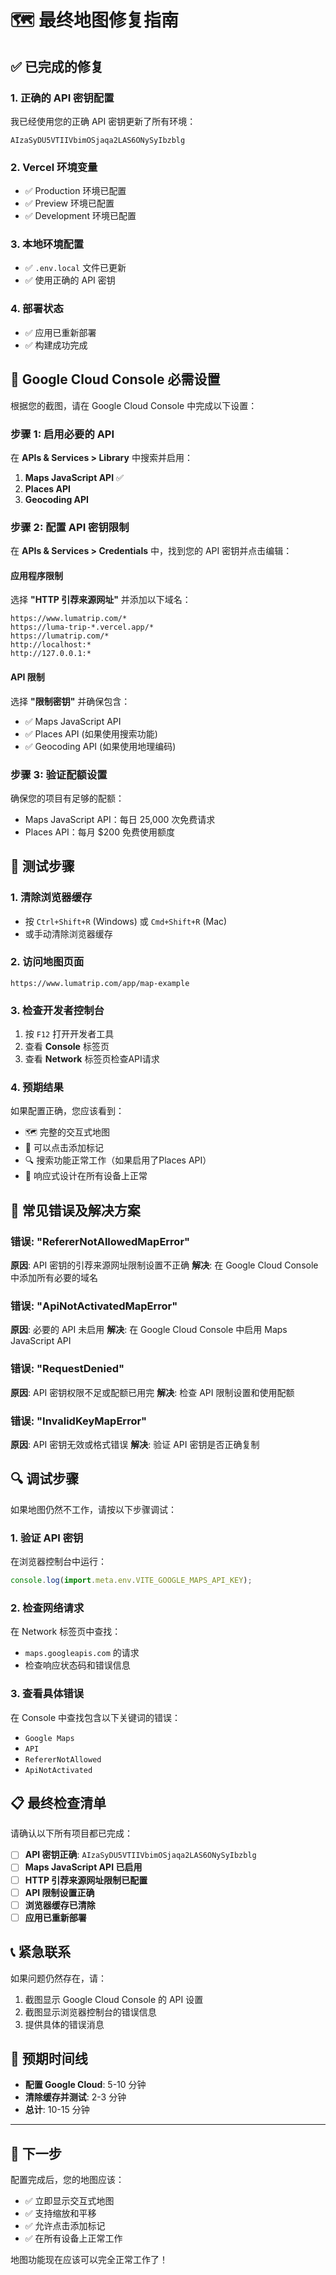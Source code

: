 # 🗺️ 最终地图修复指南

## ✅ 已完成的修复

### 1. 正确的 API 密钥配置
我已经使用您的正确 API 密钥更新了所有环境：
```
AIzaSyDU5VTIIVbimOSjaqa2LAS6ONySyIbzblg
```

### 2. Vercel 环境变量
- ✅ Production 环境已配置
- ✅ Preview 环境已配置
- ✅ Development 环境已配置

### 3. 本地环境配置
- ✅ `.env.local` 文件已更新
- ✅ 使用正确的 API 密钥

### 4. 部署状态
- ✅ 应用已重新部署
- ✅ 构建成功完成

## 🔧 Google Cloud Console 必需设置

根据您的截图，请在 Google Cloud Console 中完成以下设置：

### 步骤 1: 启用必要的 API
在 **APIs & Services > Library** 中搜索并启用：

1. **Maps JavaScript API** ✅
2. **Places API** 
3. **Geocoding API**

### 步骤 2: 配置 API 密钥限制
在 **APIs & Services > Credentials** 中，找到您的 API 密钥并点击编辑：

#### 应用程序限制
选择 **"HTTP 引荐来源网址"** 并添加以下域名：

```
https://www.lumatrip.com/*
https://luma-trip-*.vercel.app/*
https://lumatrip.com/*
http://localhost:*
http://127.0.0.1:*
```

#### API 限制
选择 **"限制密钥"** 并确保包含：
- ✅ Maps JavaScript API
- ✅ Places API (如果使用搜索功能)
- ✅ Geocoding API (如果使用地理编码)

### 步骤 3: 验证配额设置
确保您的项目有足够的配额：
- Maps JavaScript API：每日 25,000 次免费请求
- Places API：每月 $200 免费使用额度

## 🧪 测试步骤

### 1. 清除浏览器缓存
- 按 `Ctrl+Shift+R` (Windows) 或 `Cmd+Shift+R` (Mac)
- 或手动清除浏览器缓存

### 2. 访问地图页面
```
https://www.lumatrip.com/app/map-example
```

### 3. 检查开发者控制台
1. 按 `F12` 打开开发者工具
2. 查看 **Console** 标签页
3. 查看 **Network** 标签页检查API请求

### 4. 预期结果
如果配置正确，您应该看到：
- 🗺️ 完整的交互式地图
- 📍 可以点击添加标记
- 🔍 搜索功能正常工作（如果启用了Places API）
- 📱 响应式设计在所有设备上正常

## 🚨 常见错误及解决方案

### 错误: "RefererNotAllowedMapError"
**原因**: API 密钥的引荐来源网址限制设置不正确
**解决**: 在 Google Cloud Console 中添加所有必要的域名

### 错误: "ApiNotActivatedMapError" 
**原因**: 必要的 API 未启用
**解决**: 在 Google Cloud Console 中启用 Maps JavaScript API

### 错误: "RequestDenied"
**原因**: API 密钥权限不足或配额已用完
**解决**: 检查 API 限制设置和使用配额

### 错误: "InvalidKeyMapError"
**原因**: API 密钥无效或格式错误
**解决**: 验证 API 密钥是否正确复制

## 🔍 调试步骤

如果地图仍然不工作，请按以下步骤调试：

### 1. 验证 API 密钥
在浏览器控制台中运行：
```javascript
console.log(import.meta.env.VITE_GOOGLE_MAPS_API_KEY);
```

### 2. 检查网络请求
在 Network 标签页中查找：
- `maps.googleapis.com` 的请求
- 检查响应状态码和错误信息

### 3. 查看具体错误
在 Console 中查找包含以下关键词的错误：
- `Google Maps`
- `API`
- `RefererNotAllowed`
- `ApiNotActivated`

## 📋 最终检查清单

请确认以下所有项目都已完成：

- [ ] **API 密钥正确**: `AIzaSyDU5VTIIVbimOSjaqa2LAS6ONySyIbzblg`
- [ ] **Maps JavaScript API 已启用**
- [ ] **HTTP 引荐来源网址限制已配置**
- [ ] **API 限制设置正确**
- [ ] **浏览器缓存已清除**
- [ ] **应用已重新部署**

## 📞 紧急联系

如果问题仍然存在，请：
1. 截图显示 Google Cloud Console 的 API 设置
2. 截图显示浏览器控制台的错误信息
3. 提供具体的错误消息

## 🎯 预期时间线

- **配置 Google Cloud**: 5-10 分钟
- **清除缓存并测试**: 2-3 分钟
- **总计**: 10-15 分钟

---

## 🚀 下一步

配置完成后，您的地图应该：
- ✅ 立即显示交互式地图
- ✅ 支持缩放和平移
- ✅ 允许点击添加标记
- ✅ 在所有设备上正常工作

地图功能现在应该可以完全正常工作了！ 